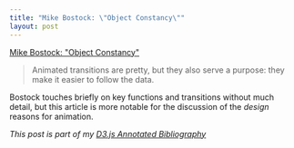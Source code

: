 ```yaml
---
title: "Mike Bostock: \"Object Constancy\""
layout: post
---
```


[Mike Bostock: "Object Constancy"][article]

> Animated transitions are pretty, but they also serve a purpose: they make it easier to follow the data.

Bostock touches briefly on key functions and transitions without much detail, but this article is more notable for the discussion of the _design_ reasons for animation.

_This post is part of my [D3.js Annotated Bibliography][d3biblio]_

[article]: http://bost.ocks.org/mike/constancy/ "Object Constancy"
[d3biblio]: http://www.poorlytrainedape.com/tag/d3-bibliography/